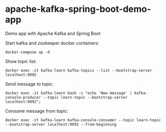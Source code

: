 # apache-kafka-spring-boot-demo-app
Demo app with Apache Kafka and Spring Boot

Start kafka and zookeeper docker containers:

```
docker-compose up -d
```


Show topic list:

```
docker exec -it kafka-learn kafka-topics --list --bootstrap-server localhost:9092
```

Send message to topic:

```
docker exec -it kafka-learn bash -c "echo 'New message' | kafka-console-producer --topic learn-topic --bootstrap-server localhost:9092";
```


Consume message from topic:

```
docker exec -it kafka-learn kafka-console-consumer --topic learn-topic --bootstrap-server localhost:9092 --from-beginning
```
